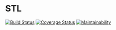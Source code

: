 # STL

[![Build Status](https://travis-ci.com/bahdcoder/stl.svg?branch=master)](https://travis-ci.com/bahdcoder/stl)
[![Coverage Status](https://coveralls.io/repos/github/bahdcoder/stl/badge.svg?branch=coveralls)](https://coveralls.io/github/bahdcoder/stl?branch=coveralls)
[![Maintainability](https://api.codeclimate.com/v1/badges/0a076c4cc567fa0a75f5/maintainability)](https://codeclimate.com/github/bahdcoder/stl/maintainability)